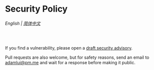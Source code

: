 # Security Policy

###### English | [简体中文](zh-cn/SECURITY.md)

<br>

If you find a vulnerability, please open a [draft security advisory](https://github.com/adamlui/chatgpt-infinity/security/advisories/new).

Pull requests are also welcome, but for safety reasons, send an email to adamlui@pm.me and wait for a response before making it public.

